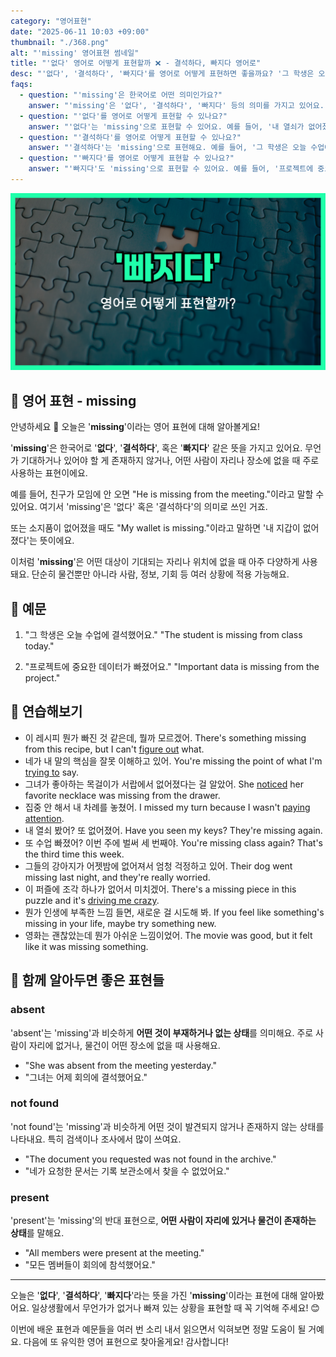```yaml
---
category: "영어표현"
date: "2025-06-11 10:03 +09:00"
thumbnail: "./368.png"
alt: "'missing' 영어표현 썸네일"
title: "'없다' 영어로 어떻게 표현할까 ❌ - 결석하다, 빠지다 영어로"
desc: "'없다', '결석하다', '빠지다'를 영어로 어떻게 표현하면 좋을까요? '그 학생은 오늘 수업에 결석했어요.', '내 열쇠가 없어졌어요.' 등을 영어로 표현하는 법을 배워봅시다. 다양한 예문을 통해서 연습하고 본인의 표현으로 만들어 보세요."
faqs:
  - question: "'missing'은 한국어로 어떤 의미인가요?"
    answer: "'missing'은 '없다', '결석하다', '빠지다' 등의 의미를 가지고 있어요. 어떤 대상이 있어야 할 자리나 위치에 없을 때 주로 사용해요."
  - question: "'없다'를 영어로 어떻게 표현할 수 있나요?"
    answer: "'없다'는 'missing'으로 표현할 수 있어요. 예를 들어, '내 열쇠가 없어졌어요.'는 'My keys are missing.'으로 말할 수 있어요."
  - question: "'결석하다'를 영어로 어떻게 표현할 수 있나요?"
    answer: "'결석하다'는 'missing'으로 표현해요. 예를 들어, '그 학생은 오늘 수업에 결석했어요.'는 'The student is missing from class today.'로 말할 수 있어요."
  - question: "'빠지다'를 영어로 어떻게 표현할 수 있나요?"
    answer: "'빠지다'도 'missing'으로 표현할 수 있어요. 예를 들어, '프로젝트에 중요한 데이터가 빠졌어요.'는 'Important data is missing from the project.'라고 해요."
---
```


!['missing' 영어표현](./368.png)

## 🌟 영어 표현 - missing

안녕하세요 👋 오늘은 '**missing**'이라는 영어 표현에 대해 알아볼게요!

'**missing**'은 한국어로 '**없다**', '**결석하다**', 혹은 '**빠지다**' 같은 뜻을 가지고 있어요. 무언가 기대하거나 있어야 할 게 존재하지 않거나, 어떤 사람이 자리나 장소에 없을 때 주로 사용하는 표현이에요.

예를 들어, 친구가 모임에 안 오면 "He is missing from the meeting."이라고 말할 수 있어요. 여기서 'missing'은 '없다' 혹은 '결석하다'의 의미로 쓰인 거죠.

또는 소지품이 없어졌을 때도 "My wallet is missing."이라고 말하면 '내 지갑이 없어졌다'는 뜻이에요.

이처럼 '**missing**'은 어떤 대상이 기대되는 자리나 위치에 없을 때 아주 다양하게 사용돼요. 단순히 물건뿐만 아니라 사람, 정보, 기회 등 여러 상황에 적용 가능해요.

## 📖 예문

1. "그 학생은 오늘 수업에 결석했어요."
   "The student is missing from class today."

2. "프로젝트에 중요한 데이터가 빠졌어요."
   "Important data is missing from the project."

## 💬 연습해보기

<ul data-interactive-list>

  <li data-interactive-item>
    <span data-toggler>이 레시피 뭔가 빠진 것 같은데, 뭘까 모르겠어.</span>
    <span data-answer>There's something missing from this recipe, but I can't <a href="/blog/in-english/170.figure-out/">figure out</a> what.</span>
  </li>

  <li data-interactive-item>
    <span data-toggler>네가 내 말의 핵심을 잘못 이해하고 있어.</span>
    <span data-answer>You're missing the point of what I'm <a href="/blog/in-english/117.try-to/">trying to</a> say.</span>
  </li>

  <li data-interactive-item>
    <span data-toggler>그녀가 좋아하는 목걸이가 서랍에서 없어졌다는 걸 알았어.</span>
    <span data-answer>She <a href="/blog/in-english/061.notice/">noticed</a> her favorite necklace was missing from the drawer.</span>
  </li>

  <li data-interactive-item>
    <span data-toggler>집중 안 해서 내 차례를 놓쳤어.</span>
    <span data-answer>I missed my turn because I wasn't <a href="/blog/소금-양에-신경써야해-영어표현">paying attention</a>.</span>
  </li>
  
  <li data-interactive-item>
    <span data-toggler>내 열쇠 봤어? 또 없어졌어.</span>
    <span data-answer>Have you seen my keys? They're missing again.</span>
  </li>

  <li data-interactive-item>
    <span data-toggler>또 수업 빠졌어? 이번 주에 벌써 세 번째야.</span>
    <span data-answer>You're missing class again? That's the third time this week.</span>
  </li>

  <li data-interactive-item>
    <span data-toggler>그들의 강아지가 어젯밤에 없어져서 엄청 걱정하고 있어.</span>
    <span data-answer>Their dog went missing last night, and they're really worried.</span>
  </li>

  <li data-interactive-item>
    <span data-toggler>이 퍼즐에 조각 하나가 없어서 미치겠어.</span>
    <span data-answer>There's a missing piece in this puzzle and it's <a href="/blog/in-english/089.drive-someone-crazy/">driving me crazy</a>.</span>
  </li>

  <li data-interactive-item>
    <span data-toggler>뭔가 인생에 부족한 느낌 들면, 새로운 걸 시도해 봐.</span>
    <span data-answer>If you feel like something's missing in your life, maybe try something new.</span>
  </li>

  <li data-interactive-item>
    <span data-toggler>영화는 괜찮았는데 뭔가 아쉬운 느낌이었어.</span>
    <span data-answer>The movie was good, but it felt like it was missing something.</span>
  </li>

</ul>

## 🤝 함께 알아두면 좋은 표현들

### absent

'absent'는 'missing'과 비슷하게 **어떤 것이 부재하거나 없는 상태**를 의미해요. 주로 사람이 자리에 없거나, 물건이 어떤 장소에 없을 때 사용해요.

- "She was absent from the meeting yesterday."
- "그녀는 어제 회의에 결석했어요."

### not found

'not found'는 'missing'과 비슷하게 어떤 것이 발견되지 않거나 존재하지 않는 상태를 나타내요. 특히 검색이나 조사에서 많이 쓰여요.

- "The document you requested was not found in the archive."
- "네가 요청한 문서는 기록 보관소에서 찾을 수 없었어요."

### present

'present'는 'missing'의 반대 표현으로, **어떤 사람이 자리에 있거나 물건이 존재하는 상태**를 말해요.

- "All members were present at the meeting."
- "모든 멤버들이 회의에 참석했어요."

---

오늘은 '**없다**', '**결석하다**', '**빠지다**'라는 뜻을 가진 '**missing**'이라는 표현에 대해 알아봤어요. 일상생활에서 무언가가 없거나 빠져 있는 상황을 표현할 때 꼭 기억해 주세요! 😊

이번에 배운 표현과 예문들을 여러 번 소리 내서 읽으면서 익혀보면 정말 도움이 될 거예요. 다음에 또 유익한 영어 표현으로 찾아올게요! 감사합니다!

